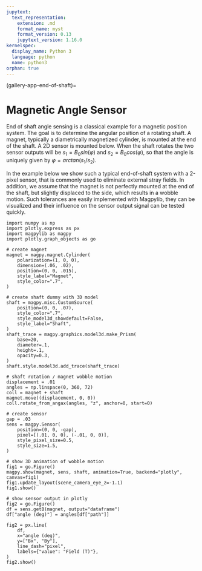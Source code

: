 ```yaml
---
jupytext:
  text_representation:
    extension: .md
    format_name: myst
    format_version: 0.13
    jupytext_version: 1.16.0
kernelspec:
  display_name: Python 3
  language: python
  name: python3
orphan: true
---
```


(gallery-app-end-of-shaft)=

# Magnetic Angle Sensor

End of shaft angle sensing is a classical example for a magnetic position system. The goal is to determine the angular position of a rotating shaft. A magnet, typically a diametrically magnetized cylinder, is mounted at the end of the shaft. A 2D sensor is mounted below. When the shaft rotates the two sensor outputs will be $s_1=B_0 sin(\varphi)$ and $s_2=B_0 cos(\varphi)$, so that the angle is uniquely given by $\varphi = arctan(s_1/s_2)$.

In the example below we show such a typical end-of-shaft system with a 2-pixel sensor, that is commonly used to eliminate external stray fields. In addition, we assume that the magnet is not perfectly mounted at the end of the shaft, but slightly displaced to the side, which results in a wobble motion. Such tolerances are easily implemented with Magpylib, they can be visualized and their influence on the sensor output signal can be tested quickly.

```{code-cell} ipython3
import numpy as np
import plotly.express as px
import magpylib as magpy
import plotly.graph_objects as go

# create magnet
magnet = magpy.magnet.Cylinder(
    polarization=(1, 0, 0),
    dimension=(.06, .02),
    position=(0, 0, .015),
    style_label="Magnet",
    style_color=".7",
)

# create shaft dummy with 3D model
shaft = magpy.misc.CustomSource(
    position=(0, 0, .07),
    style_color=".7",
    style_model3d_showdefault=False,
    style_label="Shaft",
)
shaft_trace = magpy.graphics.model3d.make_Prism(
    base=20,
    diameter=.1,
    height=.1,
    opacity=0.3,
)
shaft.style.model3d.add_trace(shaft_trace)

# shaft rotation / magnet wobble motion
displacement = .01
angles = np.linspace(0, 360, 72)
coll = magnet + shaft
magnet.move((displacement, 0, 0))
coll.rotate_from_angax(angles, "z", anchor=0, start=0)

# create sensor
gap = .03
sens = magpy.Sensor(
    position=(0, 0, -gap),
    pixel=[(.01, 0, 0), (-.01, 0, 0)],
    style_pixel_size=0.5,
    style_size=1.5,
)

# show 3D animation of wobble motion
fig1 = go.Figure()
magpy.show(magnet, sens, shaft, animation=True, backend="plotly", canvas=fig1)
fig1.update_layout(scene_camera_eye_z=-1.1)
fig1.show()

# show sensor output in plotly
fig2 = go.Figure()
df = sens.getB(magnet, output="dataframe")
df["angle (deg)"] = angles[df["path"]]

fig2 = px.line(
    df,
    x="angle (deg)",
    y=["Bx", "By"],
    line_dash="pixel",
    labels={"value": "Field (T)"},
)
fig2.show()
```

```{code-cell} ipython3

```

